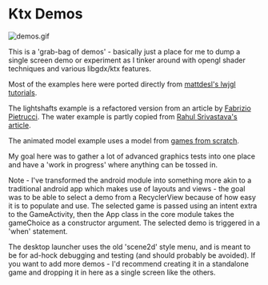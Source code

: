 # Ktx Demos

![demos.gif](.github/demos.gif?raw=true)

This is a 'grab-bag of demos' - basically just a place for me to dump a single screen demo or experiment as I tinker around with opengl shader 
techniques and various libgdx/ktx features.

Most of the examples here were ported directly from [mattdesl's lwjgl tutorials](https://github.com/mattdesl/lwjgl-basics).

The lightshafts example is a refactored version from an article by 
[Fabrizio Pietrucci](https://spaghettidevops.com/2017/03/22/rendering-a-godrays-effect-as-postprocess-in-libgdx-using-shaders). The water 
example is partly copied from [Rahul Srivastava's article](https://rotatingcanvas.com/fragment-shader-to-simulate-water-surface-in-libgdx).

The animated model example uses a model from 
[games from scratch](https://www.gamefromscratch.com/post/2014/01/19/3D-models-and-animation-from-Blender-to-LibGDX.aspx).

My goal here was to gather a lot of advanced graphics tests into one place and have a 'work in progress' where anything can be tossed in.

Note - I've transformed the android module into something more akin to a traditional android app which makes use of layouts and views - the goal was to be able to select a demo from a RecyclerView because of how easy it is to populate and use. The selected game is passed using an intent extra to the GameActivity, then the App class in the core module takes the gameChoice as a constructor argument. The selected demo is triggered in a 'when' statement.

The desktop launcher uses the old 'scene2d' style menu, and is meant to be for ad-hock debugging and testing (and should probably be avoided). If you want to add more demos - I'd recommend creating it in a standalone game and dropping it in here as a single screen like the others. 
